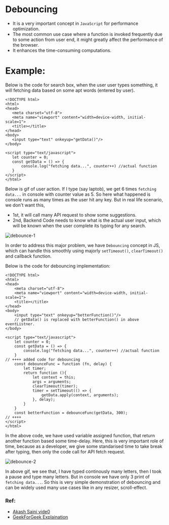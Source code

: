 # Debouncing
- It is a very important concept in `JavaScript` for performance optimization. 
- The most common use case where a function is invoked frequently due to some action from user end, it might greatly affect the performance of the browser. 
- It enhances the time-consuming computations.
 # Example:
Below is the code for search box, when the user user types something, it will fetching data based on some apt words (entered by user).
 ```
<!DOCTYPE html>
<html>
<head>
	<meta charset="utf-8">
	<meta name="viewport" content="width=device-width, initial-scale=1">
	<title></title>
</head>
<body>
	<input type="text" onkeyup="getData()"/>
</body>

<script type="text/javascript">
	let counter = 0;
	const getData = () => {
		console.log("fetching data...", counter++) //actual function
	}
</script>
</html>
```
Below is gif of user action. If I type (say laptob), we get 6 times `fetching data...` in console with counter value as 5. So here what happened is console runs as many times as the user hit any key. 
But in real life scenario, we don't want this, 
- 1st, it will call many API request to show some suggestions.
- 2nd, Backend Code needs to know what is the actual user input, which will be known when the user complete its typing for any search.

![debounce-1](https://user-images.githubusercontent.com/71059909/159651542-ff061c95-102f-41ce-82cb-98f62fbbcf52.gif)

In order to address this major problem, we have `Debouncing` concept in JS, which can handle this smoothly using majorly `setTimeout()`, `clearTimeout()` and 
callback function.

Below is the code for debouncing implementation:

```
<!DOCTYPE html>
<html>
<head>
	<meta charset="utf-8">
	<meta name="viewport" content="width=device-width, initial-scale=1">
	<title></title>
</head>
<body>
	<input type="text" onkeyup="betterFunction()"/>    
	// getData() is replaced with betterFunction() in above eventListner.
</body>

<script type="text/javascript">
	let counter = 0;
	const getData = () => {
		console.log("fetching data...", counter++) //actual function
	}
// ++++ added code for debouncing
    const debounceFunc = function (fn, delay) {  
		let timer;
        return function (){
        	let context = this;
        	args = arguments;
        	clearTimeout(timer);
        	timer = setTimeout(() => {
        		getData.apply(context, arguments);
        	}, delay);
        }
	}
	const betterFunction = debounceFunc(getData, 300); 
// ++++	
</script>
</html>

```
In the above code, we have used variable assigned function, that return another function based some time-delay. Here, this is very important role of time, because as a developer, we give some standarised time to take break after typing, then only the code call for API fetch request.

![debounce-2](https://user-images.githubusercontent.com/71059909/159655738-add98e64-fff1-4d45-b806-86e95e7c74c1.gif)

In above gif, we see that, I have typed continously many letters, then I took a pause and type many letters. But in console we have only 3 print of `fetching data...`. So this is very simple demonstration of debouncing and can be widely used many use cases like in any resizer, scroll-effect.

### Ref: 
- [Akash Saini vide0](https://www.youtube.com/watch?v=Zo-6_qx8uxg&t=234s)
- [GeekForGeek Explaination](https://www.geeksforgeeks.org/debouncing-in-javascript/#:~:text=Debouncing%20is%20a%20programming%20practice,which%20a%20function%20gets%20invoked.&text=%22executed%20once%20every%203%20seconds!!%22%20)

 

